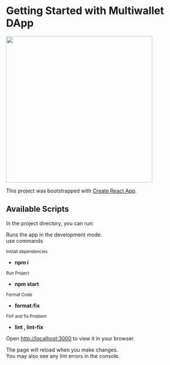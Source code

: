 # Getting Started with Multiwallet DApp


<img src="https://img.freepik.com/premium-vector/cryptocurrency-wallet-app-mobile-blockchain-technology-bitcoin-money-market-altcoins-finance-exchange-with-credit-card-flat-vector-illustration_2175-1430.jpg?w=1060" width="400"/>

This project was bootstrapped with [Create React App](https://github.com/facebook/create-react-app).

## Available Scripts

In the project directory, you can run:

Runs the app in the development mode.\
use commands 

<sub> Install dependencies</sub>
* **npm i** 

<sub> Run Project</sub>
* **npm start**

<sub> Format Code</sub>
* **format:fix**

<sub> Finf and fix Problem</sub>
* **lint , lint-fix**

Open [http://localhost:3000](http://localhost:3000) to view it in your browser.

The page will reload when you make changes.\
You may also see any lint errors in the console.
